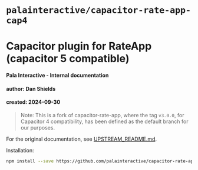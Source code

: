 # `palainteractive/capacitor-rate-app-cap4`
# Capacitor plugin for RateApp (capacitor 5 compatible)

#### Pala Interactive - Internal documentation
#### author: Dan Shields
#### created: 2024-09-30

> Note: This is a fork of capacitor-rate-app, where the tag `v3.0.0`, for Capacitor 4 compatibility, has been defined as the default branch for our purposes. 

For the original documentation, see [UPSTREAM_README.md](./UPSTREAM_README.md).

Installation:

```bash
npm install --save https://github.com/palainteractive/capacitor-rate-app-cap4.git
```

